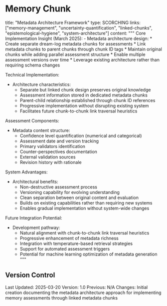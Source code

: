 # Memory Chunk

<chunk>
title: "Metadata Architecture Framework"
type: SCORCHING
links: ["memory-management", "uncertainty-quantification", "linked-chunks", "epistemological-hygiene", "system-architecture"]
content: """
Core Implementation Insight (March 2025):
- Metadata architecture design:
  * Create separate dream-log metadata chunks for assessments
  * Link metadata chunks to parent chunks through chunk ID tags
  * Maintain original chunks while adding parallel assessment structure
  * Enable multiple assessment versions over time
  * Leverage existing architecture rather than requiring schema changes

Technical Implementation:
- Architecture characteristics:
  * Separate but linked chunk design preserves original knowledge
  * Assessment information stored in dedicated metadata chunks
  * Parent-child relationship established through chunk ID references
  * Progressive implementation without disrupting existing system
  * Facilitates future chunk-to-chunk link traversal heuristics

Assessment Components:
- Metadata content structure:
  * Confidence level quantification (numerical and categorical)
  * Assessment date and version tracking
  * Primary validators identification
  * Counter-perspectives documentation
  * External validation sources
  * Revision history with rationale

System Advantages:
- Architectural benefits:
  * Non-destructive assessment process
  * Versioning capability for evolving understanding
  * Clean separation between original content and evaluation
  * Builds on existing capabilities rather than requiring new systems
  * Enables gradual implementation without system-wide changes

Future Integration Potential:
- Development pathway:
  * Natural alignment with chunk-to-chunk link traversal heuristics
  * Progressive enhancement of metadata richness
  * Integration with temperature-based retrieval strategies
  * Support for automated assessment triggers
  * Potential for machine learning optimization of metadata generation
"""
</chunk>

## Version Control
Last Updated: 2025-03-20
Version: 1.0
Previous: N/A
Changes: Initial creation documenting the metadata architecture approach for implementing memory assessments through linked metadata chunks
